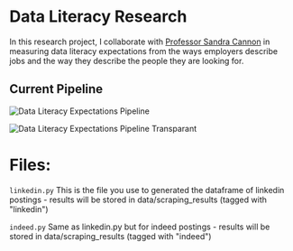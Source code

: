 # Data Literacy Research

In this research project, I collaborate with [Professor Sandra Cannon](https://www.sas.rochester.edu/dsc/people/faculty/cannon-sandra/index.html) in measuring data literacy expectations from the ways employers describe jobs and the way they describe the people they are looking for.

## Current Pipeline

![Data Literacy Expectations Pipeline](https://user-images.githubusercontent.com/44710581/127424263-3b247261-b76a-417b-b2c0-dbd38091e8a2.png)

![Data Literacy Expectations Pipeline Transparant](https://user-images.githubusercontent.com/44710581/127424664-0d90f2c7-e692-44f4-95c8-f70e3ba31d2c.png)



# Files:

```linkedin.py``` This is the file you use to generated the dataframe of linkedin postings - results will be stored in data/scraping_results (tagged with "linkedin")

```indeed.py``` Same as linkedin.py but for indeed postings - results will be stored in data/scraping_results (tagged with "indeed")

